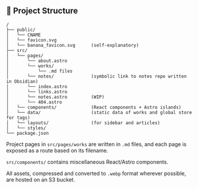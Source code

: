 
## 🚧 Project Structure

```
/
├── public/
│   └── CNAME
│   └── favicon.svg
│   └── banana_favicon.svg      (self-explanatory)
├── src/
│   └── pages/
│       └── about.astro
│       └── works/
│           └── .md files
│       └── notes/              (symbolic link to notes repo written in Obsidian)
│       └── index.astro
│       └── links.astro
│       └── notes.astro         (WIP)
│       └── 404.astro
│   └── components/             (React components + Astro islands)
│   └── data/                   (static data of works and global store for tags)
│   └── layouts/                (for sidebar and articles)
│   └── styles/ 
└── package.json
```

Project pages in `src/pages/works` are written in `.md` files, and each page is exposed as a route based on its filename.

`src/components/` contains miscellaneous React/Astro components.

All assets, compressed and converted to `.webp` format wherever possible, are hosted on an S3 bucket.
